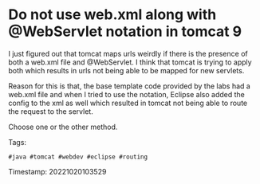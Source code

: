 # Do not use web.xml along with @WebServlet notation in tomcat 9
I just figured out that tomcat maps urls weirdly if there is the
presence of both a web.xml file and @WebServlet. I think that tomcat is
trying to apply both which results in urls not being able to be mapped
for new servlets.

Reason for this is that, the base template code provided by the labs had
a web.xml file and when I tried to use the notation, Eclipse also added
the config to the xml as well which resulted in tomcat not being able to
route the request to the servlet.

Choose one or the other method.

Tags:

    #java #tomcat #webdev #eclipse #routing

Timestamp:
    20221020103529